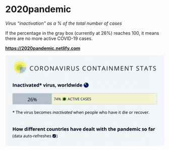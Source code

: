 # 2020pandemic
*Virus “inactivation" as a % of the total number of cases*

If the percentage in the gray box (currently at 26%) reaches 100, it means there are no more active COVID-19 cases.

**https://2020pandemic.netlify.com**

<img src="1A98A2E4-14D2-4714-81C1-B235F1C1728E.jpeg" alt="27 percent inactivated">

